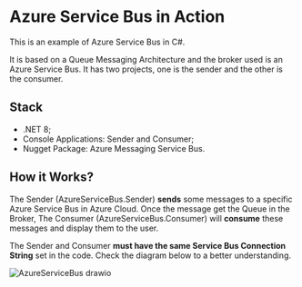 # Azure Service Bus in Action
<p>
  This is an example of Azure Service Bus in C#.  
</p>
<p>
  It is based on a Queue Messaging Architecture and the broker used is an Azure Service Bus.
  It has two projects, one is the sender and the other is the consumer. 
</p>

## Stack
- .NET 8;
- Console Applications: Sender and Consumer;
- Nugget Package: Azure Messaging Service Bus.

## How it Works?
<p>
  The Sender (AzureServiceBus.Sender) <b>sends</b> some messages to a specific Azure Service Bus in Azure Cloud.
  Once the message get the Queue in the Broker, The Consumer (AzureServiceBus.Consumer) will <b>consume</b> these messages and display them to the user.
</p>
<p>
  The Sender and Consumer <b>must have the same Service Bus Connection String</b> set in the code.
  Check the diagram below to a better understanding.
</p>

![AzureServiceBus drawio](https://github.com/user-attachments/assets/30d339ce-1821-4799-a83f-3ad6c5550d09)




